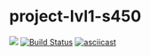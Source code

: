 # project-lvl1-s450
<a href="https://codeclimate.com/github/MagayAlex/project-lvl1-s450/maintainability"><img src="https://api.codeclimate.com/v1/badges/a99a88d28ad37a79dbf6/maintainability" /></a>
<a href="https://travis-ci.org/MagayAlex/project-lvl1-s450"><img src="https://travis-ci.org/MagayAlex/project-lvl1-s450.svg?branch=master" alt="Build Status" /></a>
[![asciicast](https://asciinema.org/a/DMqzqfbcA8oWi6I05Gu8gH4AD.svg)](https://asciinema.org/a/DMqzqfbcA8oWi6I05Gu8gH4AD)


